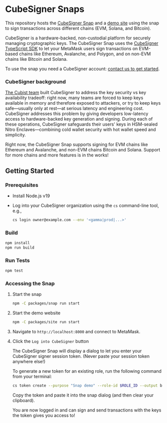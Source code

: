 # CubeSigner Snaps

This repository hosts the [CubeSigner Snap](./packages/snap) and a [demo
site](./packages/site) using the snap to sign transactions across different
chains (EVM, Solana, and Bitcoin).

CubeSigner is a hardware-backed, non-custodial platform for securely managing
cryptographic keys. The CubeSigner Snap uses the [CubeSigner TypeScript
SDK](https://github.com/cubist-labs/CubeSigner-TypeScript-SDK) to let your
MetaMask users sign transactions on EVM-based chains like Ethereum, Avalanche,
and Polygon, and on non-EVM chains like Bitcoin and Solana.

To use the snap you need a CubeSigner account: [contact us to get
started](https://cubist.dev/contact-form-cubesigner-hardware-backed-key-management).

### CubeSigner background

[The Cubist team](https://cubist.dev/about) built CubeSigner to address the key
security vs key availability tradeoff: right now, many teams are forced to keep
keys available in memory and therefore exposed to attackers, or try to keep
keys safe—usually only at rest—at serious latency and engineering cost.
CubeSigner addresses this problem by giving developers low-latency access to
hardware-backed key generation and signing. During each of these operations,
CubeSigner safeguards their users' keys in HSM-sealed Nitro Enclaves—combining
cold wallet security with hot wallet speed and simplicity.

Right now, the CubeSigner Snap supports signing for EVM chains like Ethereum
and Avalanche, and non-EVM chains Bitcoin and Solana. Support for more chains
and more features is in the works!

## Getting Started

### Prerequisites

- Install Node.js v19
- Log into your CubeSigner organization using the `cs` command-line
  tool, e.g.,

  ```bash
  cs login owner@example.com --env '<gamma|prod|...>'
  ```

### Build

```bash
npm install
npm run build
```

### Run Tests

```bash
npm test
```

### Accessing the Snap

1. Start the snap

   ```bash
   npm -C packages/snap run start
   ```

2. Start the demo website

   ```bash
   npm -C packages/site run start
   ```

3. Navigate to `http://localhost:8000` and connect to MetaMask.

4. Click the `Log into CubeSigner` button

   The CubeSigner Snap will display a dialog to let you enter your CubeSigner
   signer session token. (Never paste your session token anywhere else!)

   To generate a new token for an existing role, run the following
   command from your terminal:

   ```bash
   cs token create --purpose "Snap demo" --role-id $ROLE_ID --output base64
   ```

   Copy the token and paste it into the snap dialog (and then clear your
   clipboard).

   You are now logged in and can sign and send transactions with the keys the token
   gives you access to!
